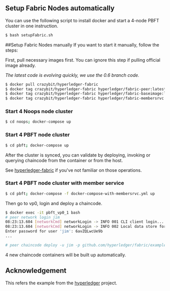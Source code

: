## Setup Fabric Nodes automatically

You can use the following script to install docker and start a 4-node PBFT cluster in one instruction.

```sh
$ bash setupFabric.sh
```

##Setup Fabric Nodes manually
If you want to start it manually, follow the steps:

First, pull necessary images first. You can ignore this step if pulling official image already.

*The latest code is evolving quickly, we use the 0.6 branch code.*

```sh
$ docker pull crazybit/hyperledger-fabric
$ docker tag crazybit/hyperledger-fabric hyperledger/fabric-peer:latest
$ docker tag crazybit/hyperledger-fabric hyperledger/fabric-baseimage:latest
$ docker tag crazybit/hyperledger-fabric hyperledger/fabric-membersrvc:latest
```

### Start 4 Noops node cluster

```sh
$ cd noops; docker-compose up
```

### Start 4 PBFT node cluster

```sh
$ cd pbft; docker-compose up
```

After the cluster is synced, you can validate by deploying, invoking or querying chaincode from the container or from the host.

See [hyperledger-fabric](https://github.com/yeasy/docker-hyperledger-fabric) if you've not familiar on those operations.


### Start 4 PBFT node cluster with member service

```sh
$ cd pbft; docker-compose -f docker-compose-with-membersrvc.yml up
```

Then go to vp0, login and deploy a chaincode.

```sh
$ docker exec -it pbft_vp0_1 bash
# peer network login jim
08:23:13.604 [networkCmd] networkLogin -> INFO 001 CLI client login...
08:23:13.604 [networkCmd] networkLogin -> INFO 002 Local data store for client loginToken: /var/hyperledger/production/client/
Enter password for user 'jim': 6avZQLwcUe9b
...

# peer chaincode deploy -u jim -p github.com/hyperledger/fabric/examples/chaincode/go/chaincode_example02 -c '{"Function":"init", "Args": ["a","100", "b", "200"]}'
```

4 new chaincode containers will be built up automatically.

## Acknowledgement
This refers the example from the [hyperledger](https://github.com/hyperledger/fabric/tree/master/consensus/docker-compose-files) project.
